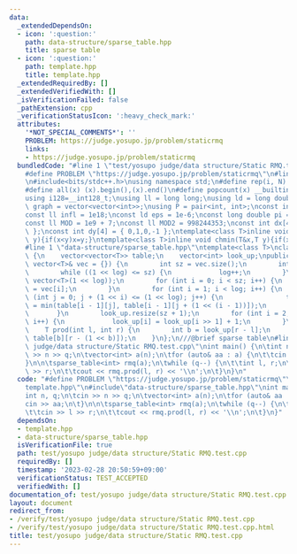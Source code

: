 ```yaml
---
data:
  _extendedDependsOn:
  - icon: ':question:'
    path: data-structure/sparse_table.hpp
    title: sparse table
  - icon: ':question:'
    path: template.hpp
    title: template.hpp
  _extendedRequiredBy: []
  _extendedVerifiedWith: []
  _isVerificationFailed: false
  _pathExtension: cpp
  _verificationStatusIcon: ':heavy_check_mark:'
  attributes:
    '*NOT_SPECIAL_COMMENTS*': ''
    PROBLEM: https://judge.yosupo.jp/problem/staticrmq
    links:
    - https://judge.yosupo.jp/problem/staticrmq
  bundledCode: "#line 1 \"test/yosupo judge/data structure/Static RMQ.test.cpp\"\n\
    #define PROBLEM \"https://judge.yosupo.jp/problem/staticrmq\"\n#line 2 \"template.hpp\"\
    \n#include<bits/stdc++.h>\nusing namespace std;\n#define rep(i, N)  for(int i=0;i<(N);i++)\n\
    #define all(x) (x).begin(),(x).end()\n#define popcount(x) __builtin_popcount(x)\n\
    using i128=__int128_t;\nusing ll = long long;\nusing ld = long double;\nusing\
    \ graph = vector<vector<int>>;\nusing P = pair<int, int>;\nconst int inf = 1e9;\n\
    const ll infl = 1e18;\nconst ld eps = 1e-6;\nconst long double pi = acos(-1);\n\
    const ll MOD = 1e9 + 7;\nconst ll MOD2 = 998244353;\nconst int dx[4] = { 1,0,-1,0\
    \ };\nconst int dy[4] = { 0,1,0,-1 };\ntemplate<class T>inline void chmax(T&x,T\
    \ y){if(x<y)x=y;}\ntemplate<class T>inline void chmin(T&x,T y){if(x>y)x=y;}\n\
    #line 1 \"data-structure/sparse_table.hpp\"\ntemplate<class T>\nclass sparse_table\
    \ {\n    vector<vector<T>> table;\n    vector<int> look_up;\npublic:\n    sparse_table(const\
    \ vector<T>& vec = {}) {\n        int sz = vec.size();\n        int log = 0;\n\
    \        while ((1 << log) <= sz) {\n            log++;\n        }\n        table.assign(log,\
    \ vector<T>(1 << log));\n        for (int i = 0; i < sz; i++) {\n            table[0][i]\
    \ = vec[i];\n        }\n        for (int i = 1; i < log; i++) {\n            for\
    \ (int j = 0; j + (1 << i) <= (1 << log); j++) {\n                table[i][j]\
    \ = min(table[i - 1][j], table[i - 1][j + (1 << (i - 1))]);\n            }\n \
    \       }\n        look_up.resize(sz + 1);\n        for (int i = 2; i < look_up.size();\
    \ i++) {\n            look_up[i] = look_up[i >> 1] + 1;\n        }\n    }\n\n\
    \    T prod(int l, int r) {\n        int b = look_up[r - l];\n        return min(table[b][l],\
    \ table[b][r - (1 << b)]);\n    }\n};\n///@brief sparse table\n#line 4 \"test/yosupo\
    \ judge/data structure/Static RMQ.test.cpp\"\nint main() {\n\tint n, q;\n\tcin\
    \ >> n >> q;\n\tvector<int> a(n);\n\tfor (auto& aa : a) {\n\t\tcin >> aa;\n\t\
    }\n\n\tsparse_table<int> rmq(a);\n\twhile (q--) {\n\t\tint l, r;\n\t\tcin >> l\
    \ >> r;\n\t\tcout << rmq.prod(l, r) << '\\n';\n\t}\n}\n"
  code: "#define PROBLEM \"https://judge.yosupo.jp/problem/staticrmq\"\n#include\"\
    template.hpp\"\n#include\"data-structure/sparse_table.hpp\"\nint main() {\n\t\
    int n, q;\n\tcin >> n >> q;\n\tvector<int> a(n);\n\tfor (auto& aa : a) {\n\t\t\
    cin >> aa;\n\t}\n\n\tsparse_table<int> rmq(a);\n\twhile (q--) {\n\t\tint l, r;\n\
    \t\tcin >> l >> r;\n\t\tcout << rmq.prod(l, r) << '\\n';\n\t}\n}"
  dependsOn:
  - template.hpp
  - data-structure/sparse_table.hpp
  isVerificationFile: true
  path: test/yosupo judge/data structure/Static RMQ.test.cpp
  requiredBy: []
  timestamp: '2023-02-28 20:50:59+09:00'
  verificationStatus: TEST_ACCEPTED
  verifiedWith: []
documentation_of: test/yosupo judge/data structure/Static RMQ.test.cpp
layout: document
redirect_from:
- /verify/test/yosupo judge/data structure/Static RMQ.test.cpp
- /verify/test/yosupo judge/data structure/Static RMQ.test.cpp.html
title: test/yosupo judge/data structure/Static RMQ.test.cpp
---
```

